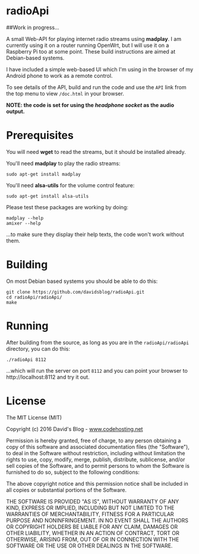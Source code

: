 radioApi
====

##Work in progress...

A small Web-API for playing internet radio streams using **madplay**.  I am currently using it on a router running OpenWrt, but 
I will use it on a Raspberry Pi too at some point.  These build instructions are aimed at Debian-based systems.

I have included a simple web-based UI which I'm using in the browser of my Android phone to work as a remote control. 

To see details of the API, build and run the code and use the `API` link from the top menu to view `/doc.html` in your browser.

**NOTE: the code is set for using the _headphone socket_ as the audio output.**

Prerequisites
====

You will need **wget** to read the streams, but it should be installed already.

You'll need **madplay** to play the radio streams:

```
sudo apt-get install madplay
```

You'll need **alsa-utils** for the volume control feature:

```
sudo apt-get install alsa-utils
```

Please test these packages are working by doing:

```
madplay --help
amixer --help
```

...to make sure they display their help texts, the code won't work without them.

Building
========

On most Debian based systems you should be able to do this:

```
git clone https://github.com/davidsblog/radioApi.git
cd radioApi/radioApi/
make
```

Running
=======

After building from the source, as long as you are in the `radioApi/radioApi` directory, you can do this:

```
./radioApi 8112
```

...which will run the server on port `8112` and you can point your browser to http://localhost:8112 and try it out.

License
=======

The MIT License (MIT)

Copyright (c) 2016 David's Blog - www.codehosting.net

Permission is hereby granted, free of charge, to any person obtaining a copy of
this software and associated documentation files (the "Software"), to deal in
the Software without restriction, including without limitation the rights to
use, copy, modify, merge, publish, distribute, sublicense, and/or sell copies of
the Software, and to permit persons to whom the Software is furnished to do so,
subject to the following conditions:

The above copyright notice and this permission notice shall be included in all
copies or substantial portions of the Software.

THE SOFTWARE IS PROVIDED "AS IS", WITHOUT WARRANTY OF ANY KIND, EXPRESS OR IMPLIED, INCLUDING BUT NOT LIMITED TO THE WARRANTIES OF MERCHANTABILITY, FITNESS FOR A PARTICULAR PURPOSE AND NONINFRINGEMENT. IN NO EVENT SHALL THE AUTHORS OR
COPYRIGHT HOLDERS BE LIABLE FOR ANY CLAIM, DAMAGES OR OTHER LIABILITY, WHETHER IN AN ACTION OF CONTRACT, TORT OR OTHERWISE, ARISING FROM, OUT OF OR IN CONNECTION WITH THE SOFTWARE OR THE USE OR OTHER DEALINGS IN THE SOFTWARE.
